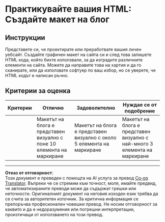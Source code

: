 <!--
CO_OP_TRANSLATOR_METADATA:
{
  "original_hash": "970776c81401c9aacb34f365edac6b53",
  "translation_date": "2025-08-28T08:13:09+00:00",
  "source_file": "3-terrarium/1-intro-to-html/assignment.md",
  "language_code": "bg"
}
-->
# Практикувайте вашия HTML: Създайте макет на блог

## Инструкции

Представете си, че проектирате или преработвате вашия личен уебсайт. Създайте графичен макет на сайта си и след това запишете HTML кода, който бихте използвали, за да изградите различните елементи на сайта. Можете да направите това на хартия и да го сканирате, или да използвате софтуер по ваш избор, но се уверете, че HTML кодът е написан ръчно.

## Критерии за оценка

| Критерии | Отлично                                                                           | Задоволително                                                                  | Нуждае се от подобрение                                                          |
| -------- | --------------------------------------------------------------------------------- | ------------------------------------------------------------------------------ | -------------------------------------------------------------------------------- |
|          | Макетът на блога е представен визуално с поне 10 елемента на маркиране           | Макетът на блога е представен визуално с около 5 елемента на маркиране         | Макетът на блога е представен визуално с най-много 3 елемента на маркиране       |

---

**Отказ от отговорност**:  
Този документ е преведен с помощта на AI услуга за превод [Co-op Translator](https://github.com/Azure/co-op-translator). Въпреки че се стремим към точност, моля, имайте предвид, че автоматизираните преводи може да съдържат грешки или неточности. Оригиналният документ на неговия изходен език трябва да се счита за авторитетен източник. За критична информация се препоръчва професионален човешки превод. Не носим отговорност за каквито и да е недоразумения или погрешни интерпретации, произтичащи от използването на този превод.